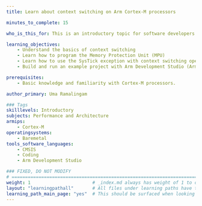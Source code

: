```yaml
---
title: Learn about context switching on Arm Cortex-M processors

minutes_to_complete: 15

who_is_this_for: This is an introductory topic for software developers who would like to learn about context switching operations on Cortex-M processors in a bare-metal environment.

learning_objectives: 
    - Understand the basics of context switching 
    - Learn how to program the Memory Protection Unit (MPU)
    - Learn how to use the SysTick exception with context switching operations
    - Build and run an example project with Arm Development Studio (Arm DS)

prerequisites:
    - Basic knowledge and familiarity with Cortex-M processors.

author_primary: Uma Ramalingam

### Tags
skilllevels: Introductory
subjects: Performance and Architecture
armips:
    - Cortex-M
operatingsystems:
    - Baremetal
tools_software_languages:
    - CMSIS
    - Coding
    - Arm Development Studio

### FIXED, DO NOT MODIFY
# ================================================================================
weight: 1                       # _index.md always has weight of 1 to order correctly
layout: "learningpathall"       # All files under learning paths have this same wrapper
learning_path_main_page: "yes"  # This should be surfaced when looking for related content. Only set for _index.md of learning path content.
---
```

